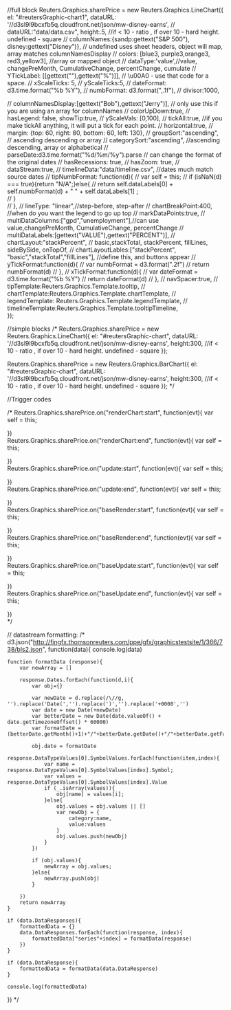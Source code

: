 //full block
		Reuters.Graphics.sharePrice = new Reuters.Graphics.LineChart({
			el: "#reutersGraphic-chart1",
			dataURL: '//d3sl9l9bcxfb5q.cloudfront.net/json/mw-disney-earns',
// 			dataURL:"data/data.csv",
			height:.5, //if < 10 - ratio , if over 10 - hard height.  undefined - square
//			columnNames:{sandp:gettext("S&P 500"), disney:gettext("Disney")}, // undefined uses sheet headers, object will map, array matches columnNamesDisplay
//			colors: [blue3, purple3,orange3, red3,yellow3],  //array or mapped object
//			dataType:'value',//value, changePreMonth, CumulativeChange, percentChange, cumulate
//			YTickLabel: [[gettext(""),gettext("%")]], //  \u00A0  - use that code for a space.
//			xScaleTicks: 5,
//			yScaleTicks:5,
//			dateFormat: d3.time.format("%b %Y"),
//			numbFormat: d3.format(",.1f"),
//			divisor:1000,

//			columnNamesDisplay:[gettext("Bob"),gettext("Jerry")], // only use this if you are using an array for columnNames
//			colorUpDown:true,
//			hasLegend: false,
			showTip:true,
//			yScaleVals: [0,100],
//			tickAll:true, //if you make tickAll anything, it will put a tick for each point.
//			horizontal:true,
//			margin: {top: 60, right: 80, bottom: 60, left: 130},
//			groupSort:"ascending", // ascending descending or array
//			categorySort:"ascending", //ascending descending, array or alphabetical
//			parseDate:d3.time.format("%d/%m/%y").parse // can change the format of the original dates
//			hasRecessions: true,
//			hasZoom: true,
//			dataStream:true,
//			timelineData:"data/timeline.csv", //dates much match source dates 
//			tipNumbFormat: function(d){
//				var self = this;
//				if (isNaN(d) === true){return "N/A";}else{
//					return self.dataLabels[0] + self.numbFormat(d) + " " + self.dataLabels[1] ;				
//				}				
//			},
//			lineType: "linear",//step-before, step-after
//			chartBreakPoint:400, //when do you want the legend to go up top
//			markDataPoints:true,
//			multiDataColumns:["gpd","unemployment"],//can use value,changePreMonth, CumulativeChange, percentChange
//			multiDataLabels:[gettext("VALUE"),gettext("PERCENT")],
//			chartLayout:"stackPercent", // basic,stackTotal, stackPercent, fillLines, sideBySide, onTopOf,
//			chartLayoutLables:["stackPercent", "basic","stackTotal","fillLines"], //define this, and buttons appear
//			yTickFormat:function(d){
//				var numbFormat = d3.format(".2f")
//				return numbFormat(d)
//			},
//			xTickFormat:function(d){
//				var dateFormat = d3.time.format("%b %Y")
//				return dateFormat(d)
//			},
//			navSpacer:true,
//			tipTemplate:Reuters.Graphics.Template.tooltip,
//			chartTemplate:Reuters.Graphics.Template.chartTemplate,
//			legendTemplate: Reuters.Graphics.Template.legendTemplate,
//			timelineTemplate:Reuters.Graphics.Template.tooltipTimeline,		
		});


//simple blocks
/*
Reuters.Graphics.sharePrice = new Reuters.Graphics.LineChart({
	el: "#reutersGraphic-chart",
	dataURL: '//d3sl9l9bcxfb5q.cloudfront.net/json/mw-disney-earns',
	height:300, //if < 10 - ratio , if over 10 - hard height.  undefined - square
});

Reuters.Graphics.sharePrice = new Reuters.Graphics.BarChart({
	el: "#reutersGraphic-chart",
	dataURL: '//d3sl9l9bcxfb5q.cloudfront.net/json/mw-disney-earns',
	height:300, //if < 10 - ratio , if over 10 - hard height.  undefined - square
});
*/

//Trigger codes

/*
Reuters.Graphics.sharePrice.on("renderChart:start", function(evt){
    var self = this;
    
})		
Reuters.Graphics.sharePrice.on("renderChart:end", function(evt){
    var self = this;
    
})		
Reuters.Graphics.sharePrice.on("update:start", function(evt){
    var self = this;
    
})		
Reuters.Graphics.sharePrice.on("update:end", function(evt){
    var self = this;
    
})		
Reuters.Graphics.sharePrice.on("baseRender:start", function(evt){
    var self = this;
    
})		
Reuters.Graphics.sharePrice.on("baseRender:end", function(evt){
    var self = this;
    
})		
Reuters.Graphics.sharePrice.on("baseUpdate:start", function(evt){
    var self = this;
    
})		
Reuters.Graphics.sharePrice.on("baseUpdate:end", function(evt){
    var self = this;
    
})	
*/	



// datastream formatting:
/*
d3.json("http://fingfx.thomsonreuters.com/ppe/gfx/graphicstestsite/1/366/738/bls2.json", function(data){
	console.log(data)
				
	function formatData (response){
		var newArray = []
		
		response.Dates.forEach(function(d,i){					
			var obj={}

			var newDate = d.replace(/\//g, '').replace('Date(','').replace(')','').replace('+0000','')
			var date = new Date(+newDate)
			var betterDate = new Date(date.valueOf() + date.getTimezoneOffset() * 60000)
			var formatDate = (betterDate.getMonth()+1)+"/"+betterDate.getDate()+"/"+betterDate.getFullYear()

			obj.date = formatDate
			response.DataTypeValues[0].SymbolValues.forEach(function(item,index){
				var name = response.DataTypeValues[0].SymbolValues[index].Symbol;					
				var values = response.DataTypeValues[0].SymbolValues[index].Value
				if (_.isArray(values)){
					obj[name] = values[i];								
				}else{
					obj.values = obj.values || []
					var newObj = {
						category:name,
						value:values
					}
					obj.values.push(newObj)
				}
			})
			
			if (obj.values){
				newArray = obj.values;
			}else{
				newArray.push(obj)							
			}
			
		})
		return newArray
	}

	if (data.DataResponses){
		formattedData = {}
		data.DataResponses.forEach(function(response, index){
			formattedData["series"+index] = formatData(response)			    	
		})				
	}

	if (data.DataResponse){
		formattedData = formatData(data.DataResponse)
	}

	console.log(formattedData)	
	
})
*/
